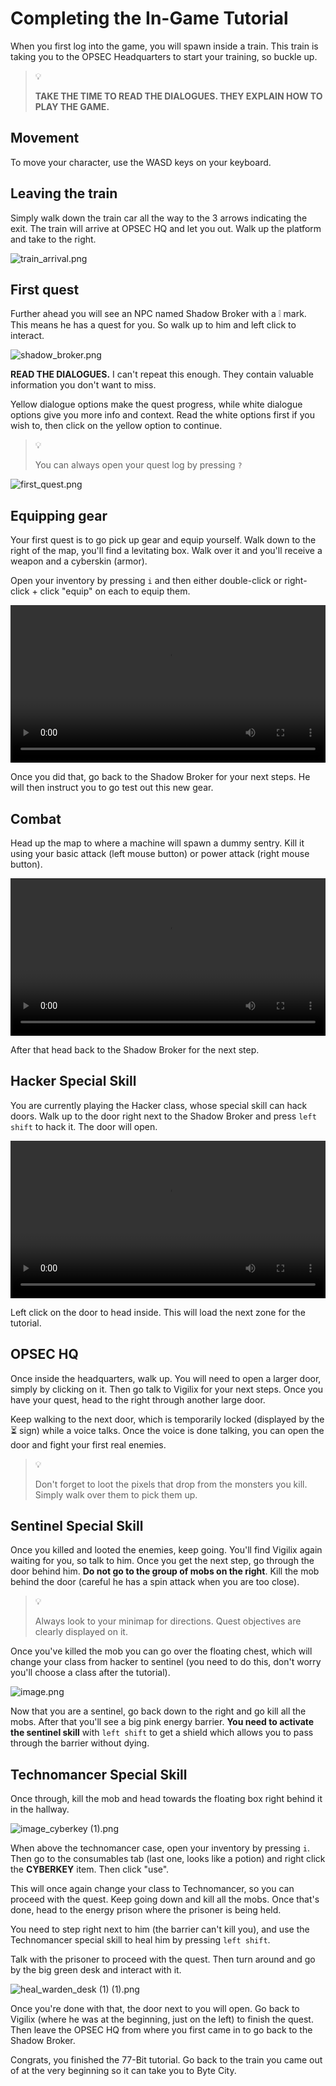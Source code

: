 # Completing the In-Game Tutorial

When you first log into the game, you will spawn inside a train. This train is taking you to the OPSEC Headquarters to start your training, so buckle up.

> 💡
> 
> **TAKE THE TIME TO READ THE DIALOGUES. THEY EXPLAIN HOW TO PLAY THE GAME.**


## Movement

To move your character, use the WASD keys on your keyboard.

## Leaving the train

Simply walk down the train car all the way to the 3 arrows indicating the exit. The train will arrive at OPSEC HQ and let you out. Walk up the platform and take to the right. 

![train_arrival.png](/content/tutorial/train_arrival.png)

## First quest

Further ahead you will see an NPC named Shadow Broker with a ❕ mark. This means he has a quest for you. So walk up to him and left click to interact.

![shadow_broker.png](/content/tutorial/shadow_broker.png)

**READ THE DIALOGUES.** I can't repeat this enough. They contain valuable information you don't want to miss.

Yellow dialogue options make the quest progress, while white dialogue options give you more info and context. Read the white options first if you wish to, then click on the yellow option to continue.

> 💡
> 
> You can always open your quest log by pressing `?`

![first_quest.png](/content/tutorial/first_quest.png)

## Equipping gear

Your first quest is to go pick up gear and equip yourself. Walk down to the right of the map, you'll find a levitating box. Walk over it and you'll receive a weapon and a cyberskin (armor). 

Open your inventory by pressing `i` and then either double-click or right-click + click "equip" on each to equip them.

<video width="100%" controls>
  <source src="/content/tutorial/tutorial_equip.webm" type="video/webm">
  Your browser does not support the video tag.
</video>

Once you did that, go back to the Shadow Broker for your next steps. He will then instruct you to go test out this new gear.

## Combat

Head up the map to where a machine will spawn a dummy sentry. Kill it using your basic attack (left mouse button) or power attack (right mouse button).

<video width="100%" controls>
  <source src="/content/tutorial/tutorial_attack.webm" type="video/webm">
  Your browser does not support the video tag.
</video>

After that head back to the Shadow Broker for the next step.

## Hacker Special Skill

You are currently playing the Hacker class, whose special skill can hack doors. Walk up to the door right next to the Shadow Broker and press `left shift` to hack it. The door will open.

<video width="100%" controls>
  <source src="/content/tutorial/tutorial_breach.webm" type="video/webm">
  Your browser does not support the video tag.
</video>

Left click on the door to head inside. This will load the next zone for the tutorial.

## OPSEC HQ

Once inside the headquarters, walk up. You will need to open a larger door, simply by clicking on it. Then go talk to Vigilix for your next steps. Once you have your quest, head to the right through another large door.

Keep walking to the next door, which is temporarily locked (displayed by the ⏳ sign) while a voice talks. Once the voice is done talking, you can open the door and fight your first real enemies.

> 💡
> 
> Don't forget to loot the pixels that drop from the monsters you kill. Simply walk over them to pick them up.

## Sentinel Special Skill

Once you killed and looted the enemies, keep going. You'll find Vigilix again waiting for you, so talk to him. Once you get the next step, go through the door behind him. **Do not go to the group of mobs on the right**. Kill the mob behind the door (careful he has a spin attack when you are too close).

> 💡
> 
> Always look to your minimap for directions. Quest objectives are clearly displayed on it.

Once you've killed the mob you can go over the floating chest, which will change your class from hacker to sentinel (you need to do this, don't worry you'll choose a class after the tutorial).

![image.png](/content/tutorial/image.png)

Now that you are a sentinel, go back down to the right and go kill all the mobs. After that you'll see a big pink energy barrier. **You need to activate the sentinel skill** with `left shift` to get a shield which allows you to pass through the barrier without dying.

## Technomancer Special Skill

Once through, kill the mob and head towards the floating box right behind it in the hallway.

![image_cyberkey (1).png](/content/tutorial/54e9d27b-7212-4dbf-8ab8-042b5a0454df.png)

When above the technomancer case, open your inventory by pressing `i`. Then go to the consumables tab (last one, looks like a potion) and right click the **CYBERKEY** item. Then click "use".

This will once again change your class to Technomancer, so you can proceed with the quest. Keep going down and kill all the mobs. Once that's done, head to the energy prison where the prisoner is being held.

You need to step right next to him (the barrier can't kill you), and use the Technomancer special skill to heal him by pressing `left shift`.

Talk with the prisoner to proceed with the quest. Then turn around and go by the big green desk and interact with it.

![heal_warden_desk (1) (1).png](/content/tutorial/955c9478-73dd-46b2-aeab-769b32ffa90c.png)

Once you're done with that, the door next to you will open. Go back to Vigilix (where he was at the beginning, just on the left) to finish the quest. Then leave the OPSEC HQ from where you first came in to go back to the Shadow Broker.

Congrats, you finished the 77-Bit tutorial. Go back to the train you came out of at the very beginning so it can take you to Byte City.